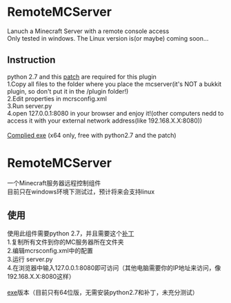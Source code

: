 RemoteMCServer
==============
Lanuch a Minecraft Server with a remote console access<br />
Only tested in windows. The Linux version is(or maybe) coming soon...<br />

Instruction
--------------
python 2.7 and this [patch](http://bugs.python.org/file19746/mimetypes-patch2-2.7.patch) are required for this plugin<br />
1.Copy all files to the folder where you place the mcserver(it's NOT a bukkit plugin, so don't put it in the /plugin folder!)<br />
2.Edit properties in mcrsconfig.xml<br />
3.Run server.py<br />
4.open 127.0.0.1:8080 in your browser and enjoy it!(other computers nedd to access it with your external network address(like 192.168.X.X:8080))<br />
<br />
[Complied exe](https://github.com/arition/RemoteMCServer/releases) (x64 only, free with python2.7 and the patch)<br />

RemoteMCServer
==============
一个Minecraft服务器远程控制组件<br />
目前只在windows环境下测试过，预计将来会支持linux<br />

使用
--------------
使用此组件需要python 2.7，并且需要这个[补丁](http://bugs.python.org/file19746/mimetypes-patch2-2.7.patch)<br />
1.复制所有文件到你的MC服务器所在文件夹<br />
2.编辑mcrsconfig.xml中的配置<br />
3.运行 server.py<br />
4.在浏览器中输入127.0.0.1:8080即可访问（其他电脑需要你的IP地址来访问，像192.168.X.X:8080这样）<br />
<br />
[exe](https://github.com/arition/RemoteMCServer/releases)版本（目前只有64位版，无需安装python2.7和补丁，未充分测试）<br />